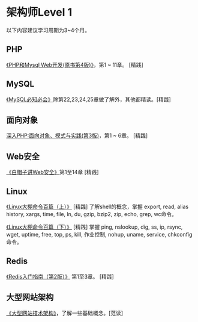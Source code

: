 # 架构师Level 1

以下内容建议学习周期为3~4个月。

## PHP

[《PHP和Mysql Web开发(原书第4版)》](https://www.amazon.cn/dp/B001TDLD80)，第1 ~ 11章。 [精践]

## MySQL

[《MySQL必知必会》](https://www.amazon.cn/dp/B00ALPRKHK)除第22,23,24,25章做了解外，其他都精读。[精践]

## 面向对象

[深入PHP:面向对象、模式与实践(第3版)](https://www.amazon.cn/dp/B005D6IRRY)，第1 ~ 6章。 [精践]

## Web安全

[《白帽子讲Web安全》](https://www.amazon.cn/dp/B00LADBDG6/)第1至14章 [精践]

## Linux

[《Linux大棚命令百篇（上）》](https://book.douban.com/subject/26849802/) [精践]
了解shell的概念，掌握 export, read, alias history, xargs, time, file, ln, du, gzip, bzip2, zip, echo, grep, wc命令。

[《Linux大棚命令百篇（下）》](https://book.douban.com/subject/26849844/) [精践]
掌握 ping, nslookup, dig, ss, ip, rsync, wget, uptime, free, top, ps, kill, 作业控制, nohup, uname, service, chkconfig命令。

## Redis

[《Redis入门指南（第2版）》](https://www.amazon.cn/Redis/dp/B010SGRH10) 第1至3章。 [精践]

## 大型网站架构

[《大型网站技术架构》](https://book.douban.com/subject/25723064/)，了解一些基础概念。[范读]

